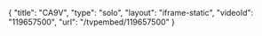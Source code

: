 {
    "title": "CA9V",
    "type": "solo",
    "layout": "iframe-static",
    "videoId": "119657500",
    "url": "\/tvpembed\/119657500"
}
